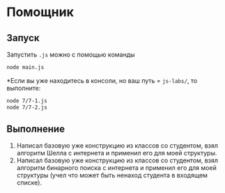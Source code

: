 # Помощник

## Запуск

Запустить `.js` можно с помощью команды

```bash
node main.js
```

\*Если вы уже находитесь в консоли, но ваш путь = `js-labs/`, то выполните:

```bash
node 7/7-1.js
node 7/7-2.js
```

## Выполнение
1. Написал базовую уже конструкцию из классов со студентом, взял алгоритм Шелла с интернета и применил его для моей структуры.
2. Написал базовую уже конструкцию из классов со студентом, взял алгоритм бинарного поиска с интернета и применил его для моей структуры (учел что может быть ненаход студента в входящем списке).
